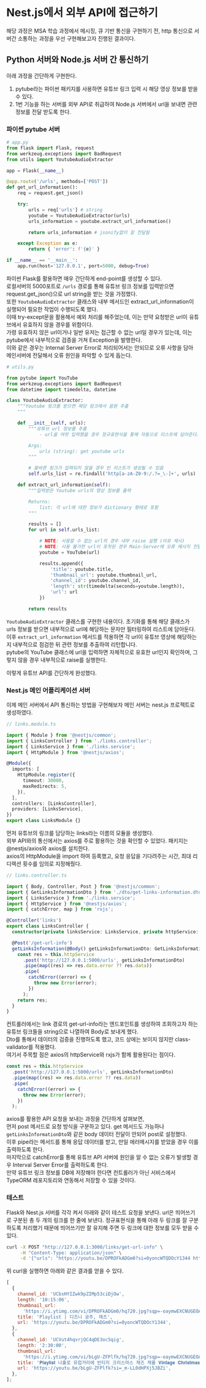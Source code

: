 # Nest.js에서 외부 API에 접근하기

해당 과정은 MSA 학습 과정에서 메시징, 큐 기반 통신을 구현하기 전, http 통신으로 서버간 소통하는 과정을 우선 구현해보고자 진행된 결과이다.

## Python 서버와 Node.js 서버 간 통신하기

아래 과정을 간단하게 구현한다.

1. pytube라는 파이썬 패키지를 사용하면 유튜브 링크 입력 시 해당 영상 정보를 받을 수 있다.
2. 1번 기능을 하는 서버를 외부 API로 취급하여 Node.js 서버에서 url을 보내면 관련 정보를 전달 받도록 한다.

### 파이썬 pytube 서버

```python
# app.py
from flask import Flask, request
from werkzeug.exceptions import BadRequest
from utils import YoutubeAudioExtractor

app = Flask(__name__)

@app.route('/urls', methods=['POST'])
def get_url_information():
    req = request.get_json()

    try:
        urls = req['urls'] # string
        youtube = YoutubeAudioExtractor(urls)
        urls_information = youtube.extract_url_information()

        return urls_information # jsonify없이 잘 전달됨

    except Exception as e:
        return { 'error': f'{e}' }

if __name__ == '__main__':
    app.run(host='127.0.0.1', port=5000, debug=True)

```

파이썬 Flask를 활용하면 매우 간단하게 end-point를 생성할 수 있다.  
로컬서버의 5000포트로 `/urls` 경로를 통해 유튜브 링크 정보를 입력받으면 request.get_json()으로 url string을 받는 것을 가정했다.  
또한 `YoutubeAudioExtractor` 클래스와 내부 메서드인 extract_url_information이 실행되어 필요한 작업이 수행되도록 했다.  
이때 try-except문을 활용해서 예외 처리를 해주었는데, 이는 만약 요청받은 url이 유튜브에서 유효하지 않을 경우를 위함이다.  
가령 유효하지 않은 url이거나 일반 유저는 접근할 수 없는 url일 경우가 있는데, 이는 pytube에서 내부적으로 검증을 거쳐 Exception을 발행한다.  
이와 같은 경우는 Internal Server Error로 처리되어서는 안되므로 오류 사항을 담아 메인서버에 전달해서 오류 원인을 파악할 수 있게 돕는다.

```python
# utils.py

from pytube import YouTube
from werkzeug.exceptions import BadRequest
from datetime import timedelta, datetime

class YoutubeAudioExtractor:
    """Youtube 링크를 받으면 해당 링크에서 음원 추출
    """

    def __init__(self, urls):
        """유튜브 url 정보를 추출
            - url을 여럿 입력했을 경우 정규표현식을 통해 자동으로 리스트에 담아준다.

        Args:
            urls (string): get youtube urls
        """

        # 올바른 링크가 입력되지 않을 경우 빈 리스트가 생성될 수 있음
        self.urls_list = re.findall('http[a-zA-Z0-9:/.?=_\-]+', urls)

    def extract_url_information(self):
        """입력받은 Youtube urls의 영상 정보를 출력

        Returns:
            list: 각 url에 대한 정보가 dictionary 형태로 포함
        """

        results = []
        for url in self.urls_list:

            # NOTE: 사용할 수 없는 url의 경우 내부 raise 실행 (이유 제시)
            # NOTE: 사용 불가한 url이 포착된 경우 Main-Server에 오류 메시지 전달 구현 필요
            youtube = YouTube(url)

            results.append({
                'title': youtube.title,
                'thumbnail_url': youtube.thumbnail_url,
                'channel_id': youtube.channel_id,
                'length': str(timedelta(seconds=youtube.length)),
                'url': url
            })

        return results
```

`YoutubeAudioExtractor` 클래스를 구현한 내용이다. 초기화를 통해 해당 클래스가 urls 정보를 받으면 내부적으로 url에 해당하는 문자만 필터링하여 리스트에 담아둔다.  
이후 `extract_url_information` 메서드를 적용하면 각 url이 유튜브 영상에 해당하는지 내부적으로 점검한 뒤 관련 정보를 추출하여 리턴합니다.  
pytube의 YouTube 클래스에 url을 입력하면 자체적으로 유효한 url인지 확인하며, 그렇지 않을 경우 내부적으로 raise를 실행한다.

이렇게 유튜브 API를 간단하게 완성했다.

### Nest.js 메인 어플리케이션 서버

이제 메인 서버에서 API 통신하는 방법을 구현해보자
메인 서버는 nest.js 프로젝트로 생성하였다.

```typescript
// links.module.ts

import { Module } from '@nestjs/common';
import { LinksController } from './links.controller';
import { LinksService } from './links.service';
import { HttpModule } from '@nestjs/axios';

@Module({
  imports: [
    HttpModule.register({
      timeout: 30000,
      maxRedirects: 5,
    }),
  ],
  controllers: [LinksController],
  providers: [LinksService],
})
export class LinksModule {}
```

먼저 유튜브의 링크를 담당하는 links라는 이름의 모듈을 생성했다.  
외부 API와의 통신에서는 axios를 주로 활용하는 것을 확인할 수 있었다. 패키지는 @nestjs/axios와 axios를 설치한다.  
axios의 HttpModule을 import 하여 등록했고, 요청 응답을 기다려주는 시간, 최대 리디렉션 횟수를 임의로 지정해줬다.

```typescript
// links.controller.ts

import { Body, Controller, Post } from '@nestjs/common';
import { GetLinksInformationDto } from './dto/get-links-information.dto';
import { LinksService } from './links.service';
import { HttpService } from '@nestjs/axios';
import { catchError, map } from 'rxjs';

@Controller('links')
export class LinksController {
  constructor(private linksService: LinksService, private httpService: HttpService) {}

  @Post('/get-url-info')
  getLinksInformation(@Body() getLinksInformationDto: GetLinksInformationDto) {
    const res = this.httpService
      .post('http://127.0.0.1:5000/urls', getLinksInformationDto)
      .pipe(map((res) => res.data.error ?? res.data))
      .pipe(
        catchError((error) => {
          throw new Error(error);
        })
      );
    return res;
  }
}
```

컨트롤러에서는 link 경로의 get-url-info라는 엔드포인트를 생성하여 조회하고자 하는 유튜브 링크들을 string으로 나열하여 Body로 보내게 했다.  
Dto를 통해서 데이터의 검증을 진행하도록 했고, 코드 상에는 보이지 않지만 class-validator를 적용했다.  
여기서 주목할 점은 axios의 httpService와 rxjs가 함께 활용된다는 점이다.

```typescript
const res = this.httpService
  .post('http://127.0.0.1:5000/urls', getLinksInformationDto)
  .pipe(map((res) => res.data.error ?? res.data))
  .pipe(
    catchError((error) => {
      throw new Error(error);
    })
  );
```

axios를 활용한 API 요청을 보내는 과정을 간단하게 살펴보면,  
먼저 post 메서드로 요청 방식을 구분하고 있다. get 메서드도 가능하나 `getLinksInformationDto`와 같은 body 데이터 전달이 안되어 post로 설정했다.  
이후 pipe라는 메서드를 통해 응답 데이터를 받고, 만일 에러메시지를 받았을 경우 이를 출력하도록 한다.  
마지막으로 catchError를 통해 유튜브 API 서버에 원인을 알 수 없는 오류가 발생할 경우 Interval Server Error를 출력하도록 한다.  
만약 유튜브 링크 정보를 DB에 저장해야 한다면 컨트롤러가 아닌 서비스에서 TypeORM 레포지토리와 연동해서 저장할 수 있을 것이다.

### 테스트

Flask와 Nest.js 서버를 각각 켜서 아래와 같이 테스트 요청을 보낸다.
url은 띄어쓰기로 구분된 총 두 개의 링크를 한 줄에 보낸다. 정규표현식을 통해 아래 두 링크를 잘 구분하도록 처리했기 때문에 띄어쓰기만 잘 유지해 주면 두 링크에 대한 정보를 모두 받을 수 있다.

```zsh
curl -X POST "http://127.0.0.1:3000/links/get-url-info" \
     -H "Content-Type: application/json" \
     -d '{"urls": "https://youtu.be/DPROFkADGm0?si=0yoncWTQDOcY1344 https://youtu.be/bLgU-ZFPlfk?si=_m-LL0dHPXj5JBZi"}'
```

위 curl을 실행하면 아래와 같은 결과를 얻을 수 있다.

```javascript
[
  {
    channel_id: 'UCbsHYIZwk9pZIMp53ciDjOw',
    length: '10:15:06',
    thumbnail_url:
      'https://i.ytimg.com/vi/DPROFkADGm0/hq720.jpg?sqp=-oaymwEXCNUGEOADIAQqCwjVARCqCBh4INgESFo&rs=AOn4CLCenGmcMQpg25KEQsrBi2ot1RdW5w',
    title: 'Playlist | 디즈니 공주, 재즈',
    url: 'https://youtu.be/DPROFkADGm0?si=0yoncWTQDOcY1344',
  },
  {
    channel_id: 'UCVut4hqvrjQC4qDE3oc5qig',
    length: '2:30:00',
    thumbnail_url:
      'https://i.ytimg.com/vi/bLgU-ZFPlfk/hq720.jpg?sqp=-oaymwEXCNUGEOADIAQqCwjVARCqCBh4INgESFo&rs=AOn4CLDx_VzbzPPFlWSezd1Lhxe-6C9Cgw',
    title: '𝐏𝐥𝐚𝐲𝐥𝐢𝐬𝐭 나홀로 유럽거리에 빈티지 크리스마스 재즈 캐롤 𝐕𝐢𝐧𝐭𝐚𝐠𝐞 𝐂𝐡𝐫𝐢𝐬𝐭𝐦𝐚𝐬 𝐂𝐚𝐫𝐨𝐥 🎅🏻',
    url: 'https://youtu.be/bLgU-ZFPlfk?si=_m-LL0dHPXj5JBZi',
  },
];
```
